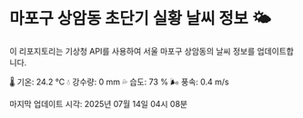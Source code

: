 
# 마포구 상암동 초단기 실황 날씨 정보 🌤️

이 리포지토리는 기상청 API를 사용하여 서울 마포구 상암동의 날씨 정보를 업데이트합니다. 

🌡️ 기온: 24.2 ℃
💧 강수량: 0 mm
💦 습도: 73 %
🌬️ 풍속: 0.4 m/s

마지막 업데이트 시각: 2025년 07월 14일 04시 08분    
